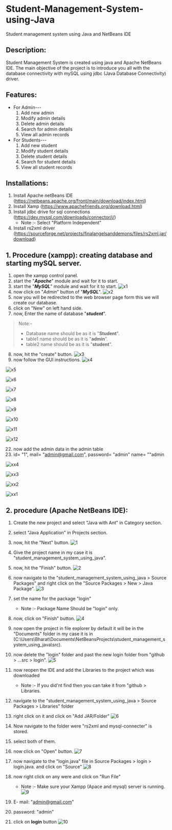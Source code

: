 # Student-Management-System-using-Java
Student management system using Java and NetBeans IDE

## Description:
Student Management System is created using java and Apache NetBeans IDE. The main objective of the project is to introduce you all with the database connectivity with mySQL using jdbc (Java Database Connectivity) driver.

## Features:
* For Admin---
  1. Add new admin
  2. Modify admin details
  3. Delete admin details
  4. Search for admin details
  5. View all admin records
* For Students---
  1. Add new student 
  2. Modify student details
  3. Delete student details
  4. Search for student details
  5. View all student records


## Installations:
1. Install Apache netBeans IDE (https://netbeans.apache.org/front/main/download/index.html)
2. Install Xamp (https://www.apachefriends.org/download.html)
3. Install jdbc drive for sql connections (https://dev.mysql.com/downloads/connector/j/)
   * Note :- Select "Platform Independent"
5. Install rs2xml driver (https://sourceforge.net/projects/finalangelsanddemons/files/rs2xml.jar/download)




## 1. Procedure (xampp): creating database and starting mySQL server.
1. open the xampp control panel.
2. start the "**_Apache_**" module and wait for it to start.
3. start the "**_MySQL_**" module and wait for it to start.
![x1](https://github.com/the-zoomeee/Student-Management-System-using-java/assets/154297263/5059c644-d6fd-44ed-b92c-2e41f1f85d39)
4. now click on "_Admin_" button of "**_MySQL_**".
![x2](https://github.com/the-zoomeee/Student-Management-System-using-java/assets/154297263/cd12d6bb-79c1-40a1-b096-c3441e57b6c1)
5. now you will be redirected to the web browser page form this we will create our database.
6. click on "New" on left hand side.
7. now, Enter the name of database "**_student_**".
> Note:-
>  * Database name should be as it is "**Student**".
>  * table1 name should be as it is "**admin**".
>  * table2 name should be as it is "**student**".
8. now, hit the "create" button.
![x3](https://github.com/the-zoomeee/Student-Management-System-using-java/assets/154297263/e3aa595e-4da8-4a27-8a8c-8cfc0b27df83)
9. now follow the GUI instructions.
![x4](https://github.com/the-zoomeee/Student-Management-System-using-java/assets/154297263/7339ecfe-7534-400b-92bb-c91b5a2df851)

![x5](https://github.com/the-zoomeee/Student-Management-System-using-java/assets/154297263/47ae1a48-f8e3-4d51-bc0d-a0656156cc7c)

![x6](https://github.com/the-zoomeee/Student-Management-System-using-java/assets/154297263/f166fda5-16b6-410c-b3e1-88eb76fb8df4)

![x7](https://github.com/the-zoomeee/Student-Management-System-using-java/assets/154297263/50a6c368-0f77-4be0-bbb6-b9836536ce23)

![x8](https://github.com/the-zoomeee/Student-Management-System-using-java/assets/154297263/2f740de1-3bf2-4388-9fed-6289a823a064)

![x9](https://github.com/the-zoomeee/Student-Management-System-using-java/assets/154297263/61b63d33-497d-42d7-9032-0bd0fd652a06)

![x10](https://github.com/the-zoomeee/Student-Management-System-using-java/assets/154297263/92b6a22f-6232-4608-916e-37148582770a)

![x11](https://github.com/the-zoomeee/Student-Management-System-using-java/assets/154297263/cdf80ec6-8249-470c-b3cc-cf2594a362b6)

![x12](https://github.com/the-zoomeee/Student-Management-System-using-java/assets/154297263/19d441c2-e0e2-4627-b472-d9f618f47b3d)

22. now add the admin data in the admin table
23. id= "1", mail= "admin@gmail.com", password= "admin" name= ""admin

![xx4](https://github.com/the-zoomeee/Student-Management-System-using-java/assets/154297263/a31abf16-a981-4bc7-9955-0ebc46f6b3f9)

![xx3](https://github.com/the-zoomeee/Student-Management-System-using-java/assets/154297263/4f51b3b0-632f-48b5-a7c2-c577dd011879)

![xx2](https://github.com/the-zoomeee/Student-Management-System-using-java/assets/154297263/1edfce40-3f60-42e1-9e98-c917e8c0e879)

![xx1](https://github.com/the-zoomeee/Student-Management-System-using-java/assets/154297263/8bd8684c-cc53-4309-8fb7-e8e9bf729d63)





## 2. procedure (Apache NetBeans IDE):
1. Create the new project and select "Java with Ant" in Category section.
2. select "Java Application" in Projects section.
3. now, hit the "Next" button.
![1](https://github.com/the-zoomeee/Student-Management-System-using-java/assets/154297263/f0e7b2f6-b7a3-4b89-8d76-b6667d035798)
4. Give the project name in my case it is "student_management_system_using_java".
5. now, hit the "Finish" button.
![2](https://github.com/the-zoomeee/Student-Management-System-using-java/assets/154297263/61aa668a-c417-4322-a33c-fd0dbf2f2e77)
6. now navigate to the  "student_management_system_using_java > Source Packages" and right click on the "Source Packages > New > Java Package".
![3](https://github.com/the-zoomeee/Student-Management-System-using-java/assets/154297263/5481cfe2-99f1-43f5-9f6d-5cf20c5cc480)
7. set the name for the package "login"
   * Note :- Package Name Should be "login" only.
8. now, click on "Finish" button.
![4](https://github.com/the-zoomeee/Student-Management-System-using-java/assets/154297263/a633ec29-a02b-46b0-a8ee-79e403fdc4d7)
9. now open the project in file explorer by default it will be in the "Documents" folder in my case it is in (C:\Users\Bharat\Documents\NetBeansProjects\student_management_system_using_java\src).
10. now delete the "login" folder and past the new login folder from "github > ...src > login".
![5](https://github.com/the-zoomeee/Student-Management-System-using-java/assets/154297263/79b10025-5bc6-42cb-935d-6fd298db9c3d)
11. now reopen the IDE and add the Libraries to the project which was downloaded
    * Note :- If you did'nt find then you can take it from "github > Libraries.
12. navigate to the "student_management_system_using_java > Source Packages > Libraries" folder
13. right click on it and click on "Add JAR/Folder"
![6](https://github.com/the-zoomeee/Student-Management-System-using-java/assets/154297263/63530394-fe95-48f0-a344-36c5fb565739)
14. Now navigate to the folder were "rs2xml and mysql-connecter" is stored.
15. select both of them.
16. now click on "Open" button.
![7](https://github.com/the-zoomeee/Student-Management-System-using-java/assets/154297263/0fe73d05-1ab1-4f4f-9857-11736a592ab2)
17. now navigate to the "login.java" file in Source Packages > login > login.java. and click on "Source"
![8](https://github.com/the-zoomeee/Student-Management-System-using-java/assets/154297263/2ff1ca3c-7f0a-47a9-8ba4-edeb3493a4b8)
18. now right click on any were and click on "Run File"
    * Note :- Make sure your Xampp (Apace and mysql) server is running.
![9](https://github.com/the-zoomeee/Student-Management-System-using-java/assets/154297263/4b640211-5b8a-406b-8324-61507a401b6a)

19. E- mail: "admin@gmail.com"
20. password: "admin"
21.  click on **login** button 
![10](https://github.com/the-zoomeee/Student-Management-System-using-java/assets/154297263/989c5361-50e2-4356-a1a7-809ce43aa22d)
